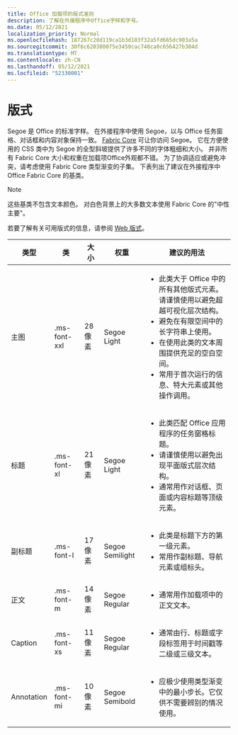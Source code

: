 ```yaml
---
title: Office 加载项的版式准则
description: 了解在外接程序中Office字样和字号。
ms.date: 05/12/2021
localization_priority: Normal
ms.openlocfilehash: 187267c20d119ca1b3d103f32a5fd665dc903a5a
ms.sourcegitcommit: 30f6c620380075e3459cac748ca0c656427b384d
ms.translationtype: MT
ms.contentlocale: zh-CN
ms.lasthandoff: 05/12/2021
ms.locfileid: "52330001"
---
```

# <a name="typography"></a>版式

Segoe 是 Office 的标准字样。 在外接程序中使用 Segoe，以与 Office 任务窗格、对话框和内容对象保持一致。 [Fabric Core](fabric-core.md) 可让你访问 Segoe。 它在方便使用的 CSS 类中为 Segoe 的全型斜坡提供了许多不同的字体粗细和大小。 并非所有 Fabric Core 大小和权重在加载项Office外观都不错。 为了协调适应或避免冲突，请考虑使用 Fabric Core 类型渐变的子集。 下表列出了建议在外接程序中Office Fabric Core 的基类。

> [!NOTE]
> 这些基类不包含文本颜色。 对白色背景上的大多数文本使用 Fabric Core 的"中性主要"。
>
> 若要了解有关可用版式的信息，请参阅 [Web 版式](https://developer.microsoft.com/fluentui#/styles/web/typography)。

|类型 |类 |大小 |权重 |建议的用法 |
|------ |----- |---- |------ |----------------- |
|主图|.ms-font-xxl |28 像素 | Segoe Light |<ul><li>此类大于 Office 中的所有其他版式元素。请谨慎使用以避免超越可视化层次结构。</li><li>避免在有限空间中的长字符串上使用。</li><li>在使用此类的文本周围提供充足的空白空间。</li><li>常用于首次运行的信息、特大元素或其他操作调用。</li></ul> |
|标题|.ms-font-xl |21 像素 |Segoe Light | <ul><li>此类匹配 Office 应用程序的任务窗格标题。</li><li>请谨慎使用以避免出现平面版式层次结构。</li><li>通常用作对话框、页面或内容标题等顶级元素。</li></ul> |
|副标题|.ms-font-l |17 像素 |Segoe Semilight | <ul><li>此类是标题下方的第一级元素。</li><li>常用作副标题、导航元素或组标头。</li><ul> |
|正文|.ms-font-m |14 像素 |Segoe Regular |<ul><li>通常用作加载项中的正文文本。</li><ul>|
|Caption|.ms-font-xs |11 像素 | Segoe Regular |<ul><li>通常由行、标题或字段标签用于时间戳等二级或三级文本。</li><ul>|
|Annotation|.ms-font-mi |10 像素 |Segoe Semibold |<ul><li>应极少使用类型渐变中的最小步长。它仅供不需要辨别的情况使用。</li><ul>|
